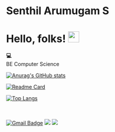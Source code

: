 <!--- Reference : https://github.com/anuraghazra/github-readme-stats --->
# Senthil Arumugam S
# Hello, folks! <img src="https://raw.githubusercontent.com/MartinHeinz/MartinHeinz/master/wave.gif" width="30px">

<strong>💻</strong><br>
BE Computer Science <br>

[![Anurag's GitHub stats](https://github-readme-stats.vercel.app/api?username=PlutoSenthil&count_private=true&show_icons=true&theme=radical)](https://github.com/PlutoSenthil/)

[![Readme Card](https://github-readme-stats.vercel.app/api/pin/?username=PlutoSenthil&repo=SampleNLPmodelUsingFastAPI&show_owner=true)](https://github.com/PlutoSenthil/SampleNLPmodelUsingFastAPI)

[![Top Langs](https://github-readme-stats.vercel.app/api/top-langs/?username=PlutoSenthil&layout=compact)](https://github.com/PlutoSenthil/)


<br><br>
[![Gmail Badge](https://img.shields.io/badge/Gmail-d14836?style=flat-square&logo=Gmail&logoColor=white&link=mailto:senthilarumugamnellai@gmail.com)](mailto:senthilarumugamnellai@gmail.com)
![](https://img.shields.io/badge/Code-Python-informational?style=flat&logo=python&logoColor=white&color=2bbc8a)
![](https://img.shields.io/badge/Tools-Docker-informational?style=flat&logo=docker&logoColor=white&color=2bbc8a)
